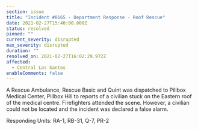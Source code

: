 ```yaml
---
section: issue
title: "Incident #0165 - Department Response - Roof Rescue"
date: 2021-02-27T15:40:00.000Z
status: resolved
pinned: ""
current_severity: disrupted
max_severity: disrupted
duration: ""
resolved_on: 2021-02-27T16:02:29.972Z
affected:
  - Central Los Santos
enableComments: false
---
```

A Rescue Ambulance, Rescue Basic and Quint was dispatched to Pillbox Medical Center, Pillbox Hill to reports of a civilian stuck on the Eastern roof of the medical centre. Firefighters attended the scene. However, a civilian could not be located and the incident was declared a false alarm.

Responding Units: RA-1, RB-31, Q-7, PR-2